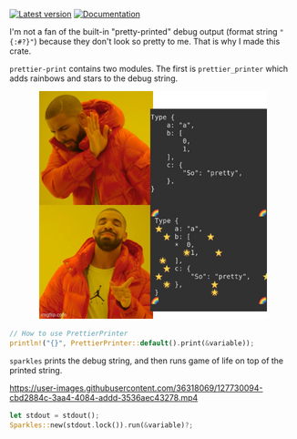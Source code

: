 [![Latest version](https://img.shields.io/crates/v/prettier-print.svg)](https://crates.io/crates/prettier-print) [![Documentation](https://docs.rs/prettier-print/badge.svg)](https://docs.rs/prettier-print/)

I'm not a fan of the built-in "pretty-printed" debug output (format string `"{:#?}"`) because they don't look so pretty to me. That is why I made this crate.

`prettier-print` contains two modules. The first is `prettier_printer` which adds rainbows and stars to the debug string.

<p align="center">
    <img src="https://raw.githubusercontent.com/MakotoE/prettier-print/main/screenshot.png" width="400" alt="Drake meme">
</p>

```rust
// How to use PrettierPrinter
println!("{}", PrettierPrinter::default().print(&variable));
```

`sparkles` prints the debug string, and then runs game of life on top of the printed string.

https://user-images.githubusercontent.com/36318069/127730094-cbd2884c-3aa4-4084-addd-3536aec43278.mp4

```rust
let stdout = stdout();
Sparkles::new(stdout.lock()).run(&variable)?;
```
